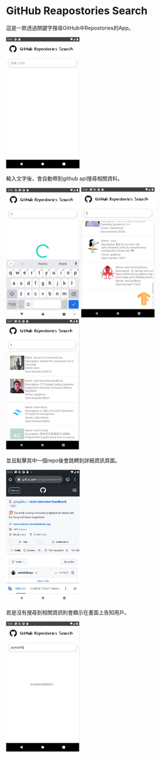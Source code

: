 # GitHub Reapostories Search

這是一款透過關鍵字搜尋GitHub中Repostories的App。

<img src = "https://github.com/aqsa1208/picture/blob/main/g_mainpage.png" width = "200">

輸入文字後，會自動帶到github api搜尋相關資料。

<img src = "https://github.com/aqsa1208/picture/blob/main/g_loadpage.png" width = "200">
<img src = "https://github.com/aqsa1208/picture/blob/main/g_ani.png" width = "200">
<img src = "https://github.com/aqsa1208/picture/blob/main/g_result.png" width = "200">

並且點擊其中一個repo後會跳轉到詳細資訊頁面。

<img src = "https://github.com/aqsa1208/picture/blob/main/g_repodetail.png" width = "200">


若是沒有搜尋到相關資訊則會顯示在畫面上告知用戶。

<img src = "https://github.com/aqsa1208/picture/blob/main/g_wrong.png" width = "200">

